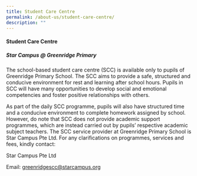```yaml
---
title: Student Care Centre
permalink: /about-us/student-care-centre/
description: ""
---
```

#### **Student Care Centre**

##### **Star Campus @ Greenridge Primary**

The school-based student care centre (SCC) is available only to
pupils of Greenridge Primary School. The SCC aims to provide a
safe, structured and conducive environment for rest and learning
after school hours. Pupils in SCC will have many opportunities to
develop social and emotional competencies and foster positive
relationships with others.

As part of the daily SCC programme, pupils will also have
structured time and a conducive environment to complete
homework assigned by school. However, do note that SCC does
not provide academic support programmes, which are instead
carried out by pupils’ respective academic subject teachers.
The SCC service provider at Greenridge Primary School is Star
Campus Pte Ltd. For any clarifications on programmes,
services and fees, kindly contact:

Star Campus Pte Ltd

Email: greenridgescc@starcampus.org